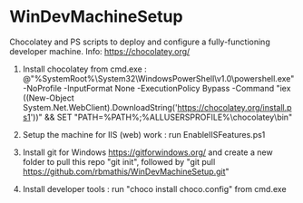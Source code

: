 # WinDevMachineSetup
Chocolatey and PS scripts to deploy and configure a fully-functioning developer machine.
Info: https://chocolatey.org/


1. Install chocolatey from cmd.exe : @"%SystemRoot%\System32\WindowsPowerShell\v1.0\powershell.exe" -NoProfile -InputFormat None -ExecutionPolicy Bypass -Command "iex ((New-Object System.Net.WebClient).DownloadString('https://chocolatey.org/install.ps1'))" && SET "PATH=%PATH%;%ALLUSERSPROFILE%\chocolatey\bin"

2. Setup the machine for IIS (web) work : run EnableIISFeatures.ps1 

3. Install git for Windows https://gitforwindows.org/ and create a new folder to pull this repo "git init", followed by "git pull https://github.com/rbmathis/WinDevMachineSetup.git"

4. Install developer tools : run "choco install choco.config" from cmd.exe 
